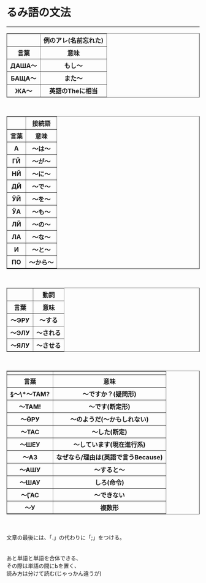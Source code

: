 # るみ語の文法
___
<TABLE border>
	<TR>
		<TH></TH>
		<TH>例のアレ(名前忘れた)</TH>
	</TR>
	<TR>
		<TH>言葉</TH>
		<TH>意味</TH>
	</TR>
	<TR>
		<TH>ДАША～</TH>
		<TH>もし～</TH>
	</TR>
	<TR>
		<TH>БАЩА～</TH>
		<TH>また～</TH>
	</TR>
	</TR>
		<TR>
		<TH>ЖА～</TH>
		<TH>英語のTheに相当</TH>
	</TR>
</TABLE>
<BR>
<TABLE border>
	<TR>
		<TH></TH>
		<TH>接続語</TH>
	</TR>
	<TR>
		<TH>言葉</TH>
		<TH>意味</TH>
	</TR>
	<TR>
		<TH>А</TH>
		<TH>～は～</TH>
	</TR>
	<TR>
		<TH>ГЙ</TH>
		<TH>～が～</TH>
	</TR>
	<TR>
		<TH>НЙ</TH>
		<TH>～に～</TH>
	</TR>
	<TR>
		<TH>ДЙ</TH>
		<TH>～で～</TH>
	</TR>
	<TR>
		<TH>ӰЙ</TH>
		<TH>～を～</TH>
	</TR>
	<TR>
		<TH>ӰА</TH>
		<TH>～も～</TH>
	</TR>
	<TR>
		<TH>ЛЙ</TH>
		<TH>～の～</TH>
	</TR>
	<TR>
		<TH>ЛА</TH>
		<TH>～な～</TH>
	</TR>
	<TR>
		<TH>И</TH>
		<TH>～と～</TH>
	</TR>
	<TR>
		<TH>ПО</TH>
		<TH>～から～</TH>
	</TR>
</TABLE>
<BR>
<TABLE border>
	<TR>
		<TH></TH>
		<TH>動詞</TH>
	</TR>
	<TR>
		<TH>言葉</TH>
		<TH>意味</TH>
	</TR>
	<TR>
		<TH>～ЭРУ</TH>
		<TH>～する</TH>
	</TR>
	<TR>
		<TH>～ЭЛУ</TH>
		<TH>～される</TH>
	</TR>
	<TR>
		<TH>～ЯЛУ</TH>
		<TH>～させる</TH>
	</TR>
</TABLE>
<BR>
<TABLE border>
	<TR>
		<TH></TH>
		<TH></TH>
	</TR>
	<TR>
		<TH>言葉</TH>
		<TH>意味</TH>
	</TR>
	<TR>
		<TH>§～\*～ТАМ?</TH>
		<TH>～ですか？(疑問形)</TH>
	</TR>
	<TR>
		<TH>～ТАМ!</TH>
		<TH>～です(断定形)</TH>
	</TR>
	<TR>
		<TH>～ӪРУ</TH>
		<TH>～のようだ(～かもしれない)</TH>
	</TR>
	<TR>
		<TH>～ТАС</TH>
		<TH>～した(断定)</TH>
	</TR>
	<TR>
		<TH>～ШЕУ</TH>
		<TH>～しています(現在進行系)</TH>
	</TR>
	<TR>
		<TH>～АЗ</TH>
		<TH>なぜなら/理由は(英語で言うBecause)</TH>
	</TR>
	<TR>
		<TH>～АШУ</TH>
		<TH>～すると～</TH>
	</TR>
	<TR>
		<TH>～ШАУ</TH>
		<TH>しろ(命令)</TH>
	</TR>
	<TR>
		<TH>～ӶАС</TH>
		<TH>～できない</TH>
	</TR>
	<TR>
		<TH>～У</TH>
		<TH>複数形</TH>
	</TR>
</TABLE>
<BR>
<BR>
文章の最後には、「.」の代わりに「;」をつける。<BR>
<BR>
<BR>
あと単語と単語を合体できる、<BR>
その際は単語の間にЬを置く、<BR>
読み方は分けて読む(じゃっかん違うが)<BR>